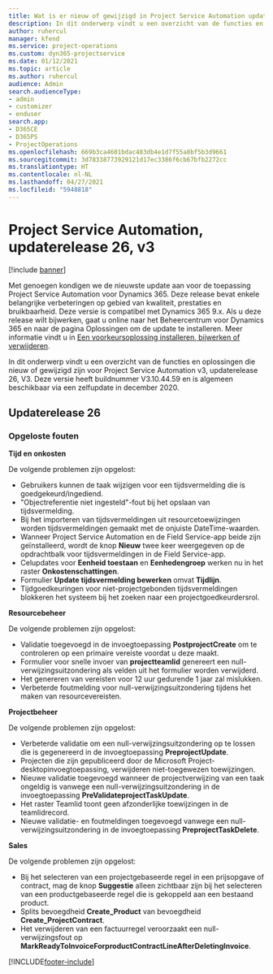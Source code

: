 ```yaml
---
title: Wat is er nieuw of gewijzigd in Project Service Automation updaterelease 26, v3
description: In dit onderwerp vindt u een overzicht van de functies en oplossingen die beschikbaar zijn voor Project Service Automation updaterelease 26, v3.
author: ruhercul
manager: kfend
ms.service: project-operations
ms.custom: dyn365-projectservice
ms.date: 01/12/2021
ms.topic: article
ms.author: ruhercul
audience: Admin
search.audienceType:
- admin
- customizer
- enduser
search.app:
- D365CE
- D365PS
- ProjectOperations
ms.openlocfilehash: 669b3ca4601bdac483db4e1d7f55a8bf5b3d9661
ms.sourcegitcommit: 3d78338773929121d17ec3386f6cb67bfb2272cc
ms.translationtype: HT
ms.contentlocale: nl-NL
ms.lasthandoff: 04/27/2021
ms.locfileid: "5948818"
---
```

# <a name="project-service-automation-update-release-26-v3"></a>Project Service Automation, updaterelease 26, v3

[!include [banner](../includes/psa-now-project-operations.md)]

Met genoegen kondigen we de nieuwste update aan voor de toepassing Project Service Automation voor Dynamics 365. Deze release bevat enkele belangrijke verbeteringen op gebied van kwaliteit, prestaties en bruikbaarheid. Deze versie is compatibel met Dynamics 365 9.x. Als u deze release wilt bijwerken, gaat u online naar het Beheercentrum voor Dynamics 365 en naar de pagina Oplossingen om de update te installeren. Meer informatie vindt u in [Een voorkeursoplossing installeren, bijwerken of verwijderen](/power-platform/admin/install-remove-preferred-solution).

In dit onderwerp vindt u een overzicht van de functies en oplossingen die nieuw of gewijzigd zijn voor Project Service Automation v3, updaterelease 26, V3. Deze versie heeft buildnummer V3.10.44.59 en is algemeen beschikbaar via een zelfupdate in december 2020.

## <a name="update-release-26"></a>Updaterelease 26

### <a name="bug-fixes"></a>Opgeloste fouten

**Tijd en onkosten**

De volgende problemen zijn opgelost:

- Gebruikers kunnen de taak wijzigen voor een tijdsvermelding die is goedgekeurd/ingediend.
- "Objectreferentie niet ingesteld"-fout bij het opslaan van tijdsvermelding.
- Bij het importeren van tijdsvermeldingen uit resourcetoewijzingen worden tijdsvermeldingen gemaakt met de onjuiste DateTime-waarden.
- Wanneer Project Service Automation en de Field Service-app beide zijn geïnstalleerd, wordt de knop **Nieuw** twee keer weergegeven op de opdrachtbalk voor tijdsvermeldingen in de Field Service-app.
- Celupdates voor **Eenheid toestaan** en **Eenhedengroep** werken nu in het raster **Onkostenschattingen**.
- Formulier **Update tijdsvermelding bewerken** omvat **Tijdlijn**.
- Tijdgoedkeuringen voor niet-projectgebonden tijdsvermeldingen blokkeren het systeem bij het zoeken naar een projectgoedkeurdersrol.

**Resourcebeheer**

De volgende problemen zijn opgelost:

- Validatie toegevoegd in de invoegtoepassing **PostprojectCreate** om te controleren op een primaire vereiste voordat u deze maakt.
- Formulier voor snelle invoer van **projectteamlid** genereert een null-verwijzingsuitzondering als velden uit het formulier worden verwijderd.
- Het genereren van vereisten voor 12 uur gedurende 1 jaar zal mislukken.
- Verbeterde foutmelding voor null-verwijzingsuitzondering tijdens het maken van resourcevereisten.

**Projectbeheer**

De volgende problemen zijn opgelost:

- Verbeterde validatie om een null-verwijzingsuitzondering op te lossen die is gegenereerd in de invoegtoepassing **PreprojectUpdate**.
- Projecten die zijn gepubliceerd door de Microsoft Project-desktopinvoegtoepassing, verwijderen niet-toegewezen toewijzingen.
- Nieuwe validatie toegevoegd wanneer de projectverwijzing van een taak ongeldig is vanwege een null-verwijzingsuitzondering in de invoegtoepassing **PreValidateprojectTaskUpdate**.
- Het raster Teamlid toont geen afzonderlijke toewijzingen in de teamlidrecord.
- Nieuwe validatie- en foutmeldingen toegevoegd vanwege een null-verwijzingsuitzondering in de invoegtoepassing **PreprojectTaskDelete**.

**Sales**

De volgende problemen zijn opgelost:

- Bij het selecteren van een projectgebaseerde regel in een prijsopgave of contract, mag de knop **Suggestie** alleen zichtbaar zijn bij het selecteren van een productgebaseerde regel die is gekoppeld aan een bestaand product.
- Splits bevoegdheid **Create_Product** van bevoegdheid **Create_ProjectContract**.
- Het verwijderen van een factuurregel veroorzaakt een null-verwijzingsfout op **MarkReadyToInvoiceForproductContractLineAfterDeletingInvoice**.


[!INCLUDE[footer-include](../includes/footer-banner.md)]